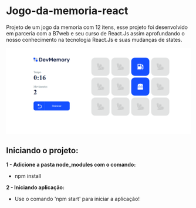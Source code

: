 # Jogo-da-memoria-react
Projeto de um jogo da memoria com 12 itens, esse projeto foi desenvolvido em parceria com a B7web e seu curso de React.Js assim aprofundando o nosso conhecimento na tecnologia React.Js e suas mudanças de states.

 ![Imagem do projeto funcionando](./img.png)
 
## Iniciando o projeto:

**1 - Adicione a pasta node_modules com o comando:**
- npm install

**2 - Iniciando aplicação:**
- Use o comando 'npm start' para iniciar a aplicação!
